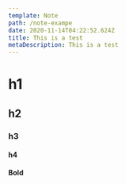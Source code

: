 ```yaml
---
template: Note
path: /note-exampe
date: 2020-11-14T04:22:52.624Z
title: This is a test
metaDescription: This is a test
---
```

# h1 
## h2
### h3
#### h4
**Bold**
